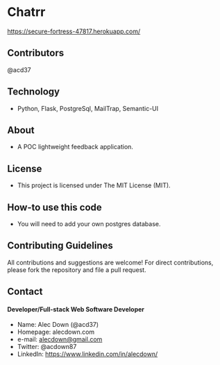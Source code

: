 # Chatrr
https://secure-fortress-47817.herokuapp.com/

## Contributors
@acd37


## Technology
* Python, Flask, PostgreSql, MailTrap, Semantic-UI

## About
* A POC lightweight feedback application.

## License 
* This project is licensed under The MIT License (MIT).

## How-to use this code
* You will need to add your own postgres database.

## Contributing Guidelines
All contributions and suggestions are welcome!
For direct contributions, please fork the repository and file a pull request. 

## Contact
#### Developer/Full-stack Web Software Developer
* Name: Alec Down (@acd37)
* Homepage: alecdown.com
* e-mail: alecdown@gmail.com
* Twitter: @acdown87
* LinkedIn: https://www.linkedin.com/in/alecdown/
